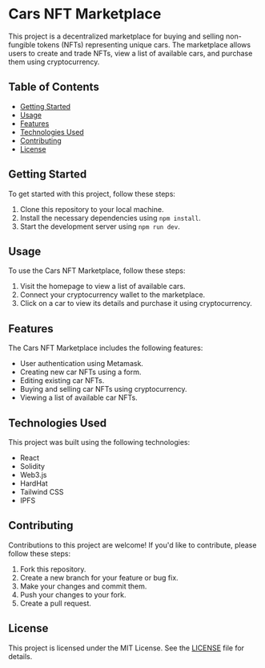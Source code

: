 # Cars NFT Marketplace

This project is a decentralized marketplace for buying and selling non-fungible tokens (NFTs) representing unique cars. The marketplace allows users to create and trade NFTs, view a list of available cars, and purchase them using cryptocurrency.

## Table of Contents

- [Getting Started](#getting-started)
- [Usage](#usage)
- [Features](#features)
- [Technologies Used](#technologies-used)
- [Contributing](#contributing)
- [License](#license)

## Getting Started

To get started with this project, follow these steps:

1. Clone this repository to your local machine.
2. Install the necessary dependencies using `npm install`.
3. Start the development server using `npm run dev`.

## Usage

To use the Cars NFT Marketplace, follow these steps:

1. Visit the homepage to view a list of available cars.
2. Connect your cryptocurrency wallet to the marketplace.
3. Click on a car to view its details and purchase it using cryptocurrency.

## Features

The Cars NFT Marketplace includes the following features:

- User authentication using Metamask.
- Creating new car NFTs using a form.
- Editing existing car NFTs.
- Buying and selling car NFTs using cryptocurrency.
- Viewing a list of available car NFTs.

## Technologies Used

This project was built using the following technologies:

- React
- Solidity
- Web3.js
- HardHat
- Tailwind CSS
- IPFS

## Contributing

Contributions to this project are welcome! If you'd like to contribute, please follow these steps:

1. Fork this repository.
2. Create a new branch for your feature or bug fix.
3. Make your changes and commit them.
4. Push your changes to your fork.
5. Create a pull request.

## License

This project is licensed under the MIT License. See the [LICENSE](LICENSE) file for details.
